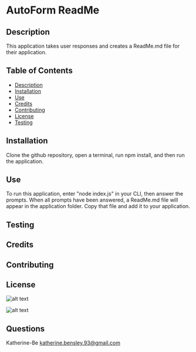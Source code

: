 
# AutoForm ReadMe
    
## Description
This application takes user responses and creates a ReadMe.md file for their application.

## Table of Contents
- [Description](#description)
- [Installation](#installation)
- [Use](#use)    
- [Credits](#credits)
- [Contributing](#contributing)
- [License](#license)
- [Testing](#testing)

    
## Installation
Clone the github repository, open a terminal, run npm install, and then run the application. 
    
## Use
To run this application, enter "node index.js" in your CLI, then answer the prompts. When all prompts have been answered, a ReadMe.md file will appear in the application folder. Copy that file and add it to your application.

## Testing


## Credits



## Contributing


## License


![alt text]()

![ alt text ](https://img.shields.io/badge/--)

## Questions
Katherine-Be
katherine.bensley.93@gmail.com
